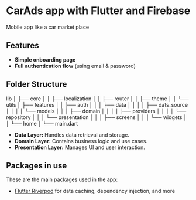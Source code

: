 # CarAds app with Flutter and Firebase

Mobile app like a car market place

## Features
- **Simple onboarding page**
- **Full authentication flow** (using email & password)

## Folder Structure

lib
│   ├── core
│   │   ├── localization
│   │   ├── router
│   │   ├── theme
│   │   └── utils
│   ├── features
│   │   ├── auth
│   │   │   ├── data
│   │   │   │   ├── dats_source
│   │   │   │   └── models
│   │   │   ├── domain
│   │   │   │   ├── providers
│   │   │   │   └── repository
│   │   │   └── presentation
│   │   │       ├── screens
│   │   │       └── widgets
│   │   └── home
│   └── main.dart

- **Data Layer:** Handles data retrieval and storage.
- **Domain Layer:** Contains business logic and use cases.
- **Presentation Layer:** Manages UI and user interaction.

## Packages in use

These are the main packages used in the app:

- [Flutter Riverpod](https://pub.dev/packages/flutter_riverpod) for data caching, dependency injection, and more
